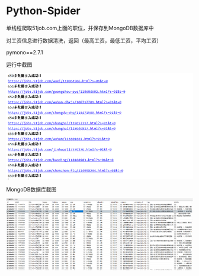 # Python-Spider

单线程爬取51job.com上面的职位，并保存到MongoDB数据库中

对工资信息进行数据清洗，返回（最高工资，最低工资，平均工资）

pymono==2.7.1

运行中截图

![image](https://github.com/LaiGZ/Python-Spider/blob/master/img/image-20191210095912295.png)

MongoDB数据库截图

![image](https://github.com/LaiGZ/Python-Spider/blob/master/img/image-20191210100111647.png)